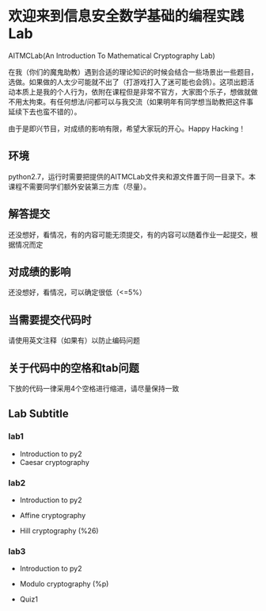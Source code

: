 # 欢迎来到信息安全数学基础的编程实践Lab

AITMCLab(An Introduction To Mathematical Cryptography Lab)

在我（你们的魔鬼助教）遇到合适的理论知识的时候会结合一些场景出一些题目，选做。如果做的人太少可能就不出了（打游戏打入了迷可能也会鸽）。这项出题活动本质上是我的个人行为，依附在课程但是非常不官方，大家图个乐子，想做就做不用太拘束。有任何想法/问都可以与我交流（如果明年有同学想当助教把这件事延续下去也蛮不错的）。

由于是即兴节目，对成绩的影响有限，希望大家玩的开心。Happy Hacking！

## 环境

python2.7，运行时需要把提供的AITMCLab文件夹和源文件置于同一目录下。本课程不需要同学们额外安装第三方库（尽量）。

## 解答提交

还没想好，看情况，有的内容可能无须提交，有的内容可以随着作业一起提交，根据情况而定

## 对成绩的影响

还没想好，看情况，可以确定很低（<=5%）

## 当需要提交代码时

请使用英文注释（如果有）以防止编码问题

## 关于代码中的空格和tab问题

下放的代码一律采用4个空格进行缩进，请尽量保持一致

## Lab Subtitle

### lab1

* Introduction to py2
* Caesar cryptography

### lab2

* Introduction to py2

* Affine cryptography

* Hill cryptography (%26)

### lab3

* Introduction to py2

* Modulo cryptography (%p) 

* Quiz1
